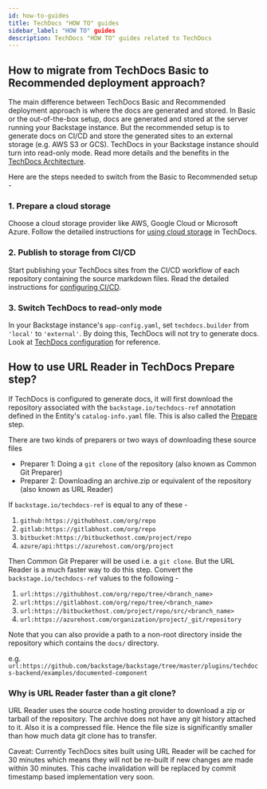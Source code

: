 ```yaml
---
id: how-to-guides
title: TechDocs "HOW TO" guides
sidebar_label: "HOW TO" guides
description: TechDocs "HOW TO" guides related to TechDocs
---
```


## How to migrate from TechDocs Basic to Recommended deployment approach?

The main difference between TechDocs Basic and Recommended deployment approach
is where the docs are generated and stored. In Basic or the out-of-the-box
setup, docs are generated and stored at the server running your Backstage
instance. But the recommended setup is to generate docs on CI/CD and store the
generated sites to an external storage (e.g. AWS S3 or GCS). TechDocs in your
Backstage instance should turn into read-only mode. Read more details and the
benefits in the [TechDocs Architecture](architecture.md).

Here are the steps needed to switch from the Basic to Recommended setup -

### 1. Prepare a cloud storage

Choose a cloud storage provider like AWS, Google Cloud or Microsoft Azure.
Follow the detailed instructions for
[using cloud storage](using-cloud-storage.md) in TechDocs.

### 2. Publish to storage from CI/CD

Start publishing your TechDocs sites from the CI/CD workflow of each repository
containing the source markdown files. Read the detailed instructions for
[configuring CI/CD](configuring-ci-cd.md).

### 3. Switch TechDocs to read-only mode

In your Backstage instance's `app-config.yaml`, set `techdocs.builder` from
`'local'` to `'external'`. By doing this, TechDocs will not try to generate
docs. Look at [TechDocs configuration](configuration.md) for reference.

## How to use URL Reader in TechDocs Prepare step?

If TechDocs is configured to generate docs, it will first download the
repository associated with the `backstage.io/techdocs-ref` annotation defined in
the Entity's `catalog-info.yaml` file. This is also called the
[Prepare](./concepts.md#techdocs-preparer) step.

There are two kinds of preparers or two ways of downloading these source files

- Preparer 1: Doing a `git clone` of the repository (also known as Common Git
  Preparer)
- Preparer 2: Downloading an archive.zip or equivalent of the repository (also
  known as URL Reader)

If `backstage.io/techdocs-ref` is equal to any of these -

1. `github:https://githubhost.com/org/repo`
2. `gitlab:https://gitlabhost.com/org/repo`
3. `bitbucket:https://bitbuckethost.com/project/repo`
4. `azure/api:https://azurehost.com/org/project`

Then Common Git Preparer will be used i.e. a `git clone`. But the URL Reader is
a much faster way to do this step. Convert the `backstage.io/techdocs-ref`
values to the following -

1. `url:https://githubhost.com/org/repo/tree/<branch_name>`
2. `url:https://gitlabhost.com/org/repo/tree/<branch_name>`
3. `url:https://bitbuckethost.com/project/repo/src/<branch_name>`
4. `url:https://azurehost.com/organization/project/_git/repository`

Note that you can also provide a path to a non-root directory inside the
repository which contains the `docs/` directory.

e.g.
`url:https://github.com/backstage/backstage/tree/master/plugins/techdocs-backend/examples/documented-component`

### Why is URL Reader faster than a git clone?

URL Reader uses the source code hosting provider to download a zip or tarball of
the repository. The archive does not have any git history attached to it. Also
it is a compressed file. Hence the file size is significantly smaller than how
much data git clone has to transfer.

Caveat: Currently TechDocs sites built using URL Reader will be cached for 30
minutes which means they will not be re-built if new changes are made within 30
minutes. This cache invalidation will be replaced by commit timestamp based
implementation very soon.
